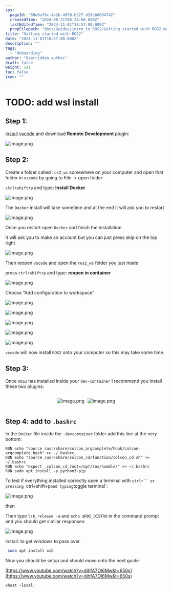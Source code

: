 ```yaml
---
sys:
  pageId: "89e0a78c-4e2b-4070-b327-d28cb0694742"
  createdTime: "2024-08-21T00:24:00.000Z"
  lastEditedTime: "2024-11-01T18:57:00.000Z"
  propFilepath: "docs/Guides/intro_to_ROS2/Getting started with ROS2.md"
title: "Getting started with ROS2"
date: "2024-11-01T18:57:00.000Z"
description: ""
tags:
  - "Onboarding"
author: "Overridden author"
draft: false
weight: 141
toc: false
icon: ""
---
```


# TODO: add wsl install

## Step 1:

[Install vscode](https://code.visualstudio.com/download) and download **Remote Development** plugin:

![image.png](https://prod-files-secure.s3.us-west-2.amazonaws.com/d518164a-d88e-44d1-a4ee-3adb3bd8bce0/efb52993-1881-4a40-b95e-6f020334f022/image.png?X-Amz-Algorithm=AWS4-HMAC-SHA256&X-Amz-Content-Sha256=UNSIGNED-PAYLOAD&X-Amz-Credential=ASIAZI2LB466UE7XS3EJ%2F20250323%2Fus-west-2%2Fs3%2Faws4_request&X-Amz-Date=20250323T022301Z&X-Amz-Expires=3600&X-Amz-Security-Token=IQoJb3JpZ2luX2VjEHIaCXVzLXdlc3QtMiJGMEQCIGZbs1khVjgg7ujOZ6SMWAx38cLjFU%2FQVisMPQwNT8umAiAKOGAL3nhMDWEzZXjhB8%2BuJrHoHKO013rCzsg8OABYBiqIBAjL%2F%2F%2F%2F%2F%2F%2F%2F%2F%2F8BEAAaDDYzNzQyMzE4MzgwNSIMB6SrUxC8pp%2BHZK8JKtwDeY413LQwHRjQIxdAWnZTFb88jTHCJ3YW%2FrNuVX8gP6IEwF7c%2BVimKKm7fsos2l7r6N0fPcq8YHmyz4bOdY4%2FtzZ16HHA%2FCx9Llz%2FQ7aAXDi4LD8urWji3QKrC%2FcuNmjbu5ZbOdNmI1mz5EV3zjLsALtyIy%2BX7ncD2xmlHFtK5ustpYSPn2H0%2Bwbw%2BXEQZhghzoI4Bzm58jNzjKsj6C84c4L2md%2Bw1ymHVl7AuU%2FYu1HrmIRoPFooASaaBqbly%2FUdSXjneT7GAZa9zrIQmsz86dUMP%2FWJHVM%2BTKSJDvsiTWTzwchOPZXcPAyCgsXt7lRnceRGgac8sPibh3F%2FsRdYF4yI%2B8V81lrQW8ww82Qo498%2F44YC8nqT%2FQRwthnrvdwau4f3KulRE6xynuijZCVAHqNRhG3YF7U6qJDrBq7TTVKDY3vMSxdXSj%2B%2BYuDMwA2IJ%2BRTjg%2FgdAXlp9p9SF%2FNmL7rhVlXu%2BBjoxYresqcgbwy2y4N9xe%2Bo4LkWUzPY5ZAR7Ve%2BKlPT%2Bcb%2BuOSyM%2BY3exFn%2FblXZOrh3ujg8hn0kEpHcf%2B1YPZE4JLeSVpK55GV9YBM5FV2rWm1%2Bc36GmZKOHrMlXbCndWdP2XErnbw2fFFMzPl%2BjqKRM9ht0w2tb9vgY6pgHCVpnpHHHaoCJMhR874IOr2xkFAbEVIdoFBuW7Co979noCPSabVCH3b0WMJrIxM7%2BwTaQK0qisSpyt3nS7kvv16%2BuNFcaguJq80jFzi3E1SIf3wE%2FSKCTiPIguzpHGwFrIUPZskNgUnChztqriQSAvLV5WV%2Fwbc%2BWreV6o1nVThBsTjh64PgdUXGwln9qmdXWOvFQ351A8S7JVRAU9W43PJ5ZSZtwl&X-Amz-Signature=c28a6665acdd474017d220cd8a1dfe430e4b0cf649c1724f82c6837c705e09f7&X-Amz-SignedHeaders=host&x-id=GetObject)

## Step 2:

Create a folder called `ros2_ws` somewhere on your computer and open that folder in `vscode` by going to File → open folder 

`ctrl+shift+p` and type: **Install Docker**

![image.png](https://prod-files-secure.s3.us-west-2.amazonaws.com/d518164a-d88e-44d1-a4ee-3adb3bd8bce0/2269dc0e-1cd5-47ff-bceb-c04ad9b2eab0/image.png?X-Amz-Algorithm=AWS4-HMAC-SHA256&X-Amz-Content-Sha256=UNSIGNED-PAYLOAD&X-Amz-Credential=ASIAZI2LB466UE7XS3EJ%2F20250323%2Fus-west-2%2Fs3%2Faws4_request&X-Amz-Date=20250323T022301Z&X-Amz-Expires=3600&X-Amz-Security-Token=IQoJb3JpZ2luX2VjEHIaCXVzLXdlc3QtMiJGMEQCIGZbs1khVjgg7ujOZ6SMWAx38cLjFU%2FQVisMPQwNT8umAiAKOGAL3nhMDWEzZXjhB8%2BuJrHoHKO013rCzsg8OABYBiqIBAjL%2F%2F%2F%2F%2F%2F%2F%2F%2F%2F8BEAAaDDYzNzQyMzE4MzgwNSIMB6SrUxC8pp%2BHZK8JKtwDeY413LQwHRjQIxdAWnZTFb88jTHCJ3YW%2FrNuVX8gP6IEwF7c%2BVimKKm7fsos2l7r6N0fPcq8YHmyz4bOdY4%2FtzZ16HHA%2FCx9Llz%2FQ7aAXDi4LD8urWji3QKrC%2FcuNmjbu5ZbOdNmI1mz5EV3zjLsALtyIy%2BX7ncD2xmlHFtK5ustpYSPn2H0%2Bwbw%2BXEQZhghzoI4Bzm58jNzjKsj6C84c4L2md%2Bw1ymHVl7AuU%2FYu1HrmIRoPFooASaaBqbly%2FUdSXjneT7GAZa9zrIQmsz86dUMP%2FWJHVM%2BTKSJDvsiTWTzwchOPZXcPAyCgsXt7lRnceRGgac8sPibh3F%2FsRdYF4yI%2B8V81lrQW8ww82Qo498%2F44YC8nqT%2FQRwthnrvdwau4f3KulRE6xynuijZCVAHqNRhG3YF7U6qJDrBq7TTVKDY3vMSxdXSj%2B%2BYuDMwA2IJ%2BRTjg%2FgdAXlp9p9SF%2FNmL7rhVlXu%2BBjoxYresqcgbwy2y4N9xe%2Bo4LkWUzPY5ZAR7Ve%2BKlPT%2Bcb%2BuOSyM%2BY3exFn%2FblXZOrh3ujg8hn0kEpHcf%2B1YPZE4JLeSVpK55GV9YBM5FV2rWm1%2Bc36GmZKOHrMlXbCndWdP2XErnbw2fFFMzPl%2BjqKRM9ht0w2tb9vgY6pgHCVpnpHHHaoCJMhR874IOr2xkFAbEVIdoFBuW7Co979noCPSabVCH3b0WMJrIxM7%2BwTaQK0qisSpyt3nS7kvv16%2BuNFcaguJq80jFzi3E1SIf3wE%2FSKCTiPIguzpHGwFrIUPZskNgUnChztqriQSAvLV5WV%2Fwbc%2BWreV6o1nVThBsTjh64PgdUXGwln9qmdXWOvFQ351A8S7JVRAU9W43PJ5ZSZtwl&X-Amz-Signature=6f9497b5aa8fe968892d645b0f10c35e541f0acbfd63ce5115bad06f376afaa9&X-Amz-SignedHeaders=host&x-id=GetObject)

The `Docker` install will take sometime and at the end it will ask you to restart

![image.png](https://prod-files-secure.s3.us-west-2.amazonaws.com/d518164a-d88e-44d1-a4ee-3adb3bd8bce0/ed233f78-be33-4b1f-b89c-9c346c0e961e/image.png?X-Amz-Algorithm=AWS4-HMAC-SHA256&X-Amz-Content-Sha256=UNSIGNED-PAYLOAD&X-Amz-Credential=ASIAZI2LB466UE7XS3EJ%2F20250323%2Fus-west-2%2Fs3%2Faws4_request&X-Amz-Date=20250323T022301Z&X-Amz-Expires=3600&X-Amz-Security-Token=IQoJb3JpZ2luX2VjEHIaCXVzLXdlc3QtMiJGMEQCIGZbs1khVjgg7ujOZ6SMWAx38cLjFU%2FQVisMPQwNT8umAiAKOGAL3nhMDWEzZXjhB8%2BuJrHoHKO013rCzsg8OABYBiqIBAjL%2F%2F%2F%2F%2F%2F%2F%2F%2F%2F8BEAAaDDYzNzQyMzE4MzgwNSIMB6SrUxC8pp%2BHZK8JKtwDeY413LQwHRjQIxdAWnZTFb88jTHCJ3YW%2FrNuVX8gP6IEwF7c%2BVimKKm7fsos2l7r6N0fPcq8YHmyz4bOdY4%2FtzZ16HHA%2FCx9Llz%2FQ7aAXDi4LD8urWji3QKrC%2FcuNmjbu5ZbOdNmI1mz5EV3zjLsALtyIy%2BX7ncD2xmlHFtK5ustpYSPn2H0%2Bwbw%2BXEQZhghzoI4Bzm58jNzjKsj6C84c4L2md%2Bw1ymHVl7AuU%2FYu1HrmIRoPFooASaaBqbly%2FUdSXjneT7GAZa9zrIQmsz86dUMP%2FWJHVM%2BTKSJDvsiTWTzwchOPZXcPAyCgsXt7lRnceRGgac8sPibh3F%2FsRdYF4yI%2B8V81lrQW8ww82Qo498%2F44YC8nqT%2FQRwthnrvdwau4f3KulRE6xynuijZCVAHqNRhG3YF7U6qJDrBq7TTVKDY3vMSxdXSj%2B%2BYuDMwA2IJ%2BRTjg%2FgdAXlp9p9SF%2FNmL7rhVlXu%2BBjoxYresqcgbwy2y4N9xe%2Bo4LkWUzPY5ZAR7Ve%2BKlPT%2Bcb%2BuOSyM%2BY3exFn%2FblXZOrh3ujg8hn0kEpHcf%2B1YPZE4JLeSVpK55GV9YBM5FV2rWm1%2Bc36GmZKOHrMlXbCndWdP2XErnbw2fFFMzPl%2BjqKRM9ht0w2tb9vgY6pgHCVpnpHHHaoCJMhR874IOr2xkFAbEVIdoFBuW7Co979noCPSabVCH3b0WMJrIxM7%2BwTaQK0qisSpyt3nS7kvv16%2BuNFcaguJq80jFzi3E1SIf3wE%2FSKCTiPIguzpHGwFrIUPZskNgUnChztqriQSAvLV5WV%2Fwbc%2BWreV6o1nVThBsTjh64PgdUXGwln9qmdXWOvFQ351A8S7JVRAU9W43PJ5ZSZtwl&X-Amz-Signature=c897f39c0f2b7df754effb526f52889d6d5b05770587ac36b1609f426b350134&X-Amz-SignedHeaders=host&x-id=GetObject)

Once you restart open `Docker` and finish the installation

It will ask you to make an account but you can just press skip on the top right

![image.png](https://prod-files-secure.s3.us-west-2.amazonaws.com/d518164a-d88e-44d1-a4ee-3adb3bd8bce0/21010ad9-1659-4fd9-9f59-9932a09b2a3d/image.png?X-Amz-Algorithm=AWS4-HMAC-SHA256&X-Amz-Content-Sha256=UNSIGNED-PAYLOAD&X-Amz-Credential=ASIAZI2LB466UE7XS3EJ%2F20250323%2Fus-west-2%2Fs3%2Faws4_request&X-Amz-Date=20250323T022301Z&X-Amz-Expires=3600&X-Amz-Security-Token=IQoJb3JpZ2luX2VjEHIaCXVzLXdlc3QtMiJGMEQCIGZbs1khVjgg7ujOZ6SMWAx38cLjFU%2FQVisMPQwNT8umAiAKOGAL3nhMDWEzZXjhB8%2BuJrHoHKO013rCzsg8OABYBiqIBAjL%2F%2F%2F%2F%2F%2F%2F%2F%2F%2F8BEAAaDDYzNzQyMzE4MzgwNSIMB6SrUxC8pp%2BHZK8JKtwDeY413LQwHRjQIxdAWnZTFb88jTHCJ3YW%2FrNuVX8gP6IEwF7c%2BVimKKm7fsos2l7r6N0fPcq8YHmyz4bOdY4%2FtzZ16HHA%2FCx9Llz%2FQ7aAXDi4LD8urWji3QKrC%2FcuNmjbu5ZbOdNmI1mz5EV3zjLsALtyIy%2BX7ncD2xmlHFtK5ustpYSPn2H0%2Bwbw%2BXEQZhghzoI4Bzm58jNzjKsj6C84c4L2md%2Bw1ymHVl7AuU%2FYu1HrmIRoPFooASaaBqbly%2FUdSXjneT7GAZa9zrIQmsz86dUMP%2FWJHVM%2BTKSJDvsiTWTzwchOPZXcPAyCgsXt7lRnceRGgac8sPibh3F%2FsRdYF4yI%2B8V81lrQW8ww82Qo498%2F44YC8nqT%2FQRwthnrvdwau4f3KulRE6xynuijZCVAHqNRhG3YF7U6qJDrBq7TTVKDY3vMSxdXSj%2B%2BYuDMwA2IJ%2BRTjg%2FgdAXlp9p9SF%2FNmL7rhVlXu%2BBjoxYresqcgbwy2y4N9xe%2Bo4LkWUzPY5ZAR7Ve%2BKlPT%2Bcb%2BuOSyM%2BY3exFn%2FblXZOrh3ujg8hn0kEpHcf%2B1YPZE4JLeSVpK55GV9YBM5FV2rWm1%2Bc36GmZKOHrMlXbCndWdP2XErnbw2fFFMzPl%2BjqKRM9ht0w2tb9vgY6pgHCVpnpHHHaoCJMhR874IOr2xkFAbEVIdoFBuW7Co979noCPSabVCH3b0WMJrIxM7%2BwTaQK0qisSpyt3nS7kvv16%2BuNFcaguJq80jFzi3E1SIf3wE%2FSKCTiPIguzpHGwFrIUPZskNgUnChztqriQSAvLV5WV%2Fwbc%2BWreV6o1nVThBsTjh64PgdUXGwln9qmdXWOvFQ351A8S7JVRAU9W43PJ5ZSZtwl&X-Amz-Signature=f713900de42a3f905673380658904a6454b2c0d566d17772fee6cd105fcc187d&X-Amz-SignedHeaders=host&x-id=GetObject)

Then reopen `vscode` and open the `ros2_ws` folder you just made

press `ctrl+shift+p` and type: **reopen in container**

![image.png](https://prod-files-secure.s3.us-west-2.amazonaws.com/d518164a-d88e-44d1-a4ee-3adb3bd8bce0/4e93b8c2-41ad-488c-8095-c74205196118/image.png?X-Amz-Algorithm=AWS4-HMAC-SHA256&X-Amz-Content-Sha256=UNSIGNED-PAYLOAD&X-Amz-Credential=ASIAZI2LB466UE7XS3EJ%2F20250323%2Fus-west-2%2Fs3%2Faws4_request&X-Amz-Date=20250323T022301Z&X-Amz-Expires=3600&X-Amz-Security-Token=IQoJb3JpZ2luX2VjEHIaCXVzLXdlc3QtMiJGMEQCIGZbs1khVjgg7ujOZ6SMWAx38cLjFU%2FQVisMPQwNT8umAiAKOGAL3nhMDWEzZXjhB8%2BuJrHoHKO013rCzsg8OABYBiqIBAjL%2F%2F%2F%2F%2F%2F%2F%2F%2F%2F8BEAAaDDYzNzQyMzE4MzgwNSIMB6SrUxC8pp%2BHZK8JKtwDeY413LQwHRjQIxdAWnZTFb88jTHCJ3YW%2FrNuVX8gP6IEwF7c%2BVimKKm7fsos2l7r6N0fPcq8YHmyz4bOdY4%2FtzZ16HHA%2FCx9Llz%2FQ7aAXDi4LD8urWji3QKrC%2FcuNmjbu5ZbOdNmI1mz5EV3zjLsALtyIy%2BX7ncD2xmlHFtK5ustpYSPn2H0%2Bwbw%2BXEQZhghzoI4Bzm58jNzjKsj6C84c4L2md%2Bw1ymHVl7AuU%2FYu1HrmIRoPFooASaaBqbly%2FUdSXjneT7GAZa9zrIQmsz86dUMP%2FWJHVM%2BTKSJDvsiTWTzwchOPZXcPAyCgsXt7lRnceRGgac8sPibh3F%2FsRdYF4yI%2B8V81lrQW8ww82Qo498%2F44YC8nqT%2FQRwthnrvdwau4f3KulRE6xynuijZCVAHqNRhG3YF7U6qJDrBq7TTVKDY3vMSxdXSj%2B%2BYuDMwA2IJ%2BRTjg%2FgdAXlp9p9SF%2FNmL7rhVlXu%2BBjoxYresqcgbwy2y4N9xe%2Bo4LkWUzPY5ZAR7Ve%2BKlPT%2Bcb%2BuOSyM%2BY3exFn%2FblXZOrh3ujg8hn0kEpHcf%2B1YPZE4JLeSVpK55GV9YBM5FV2rWm1%2Bc36GmZKOHrMlXbCndWdP2XErnbw2fFFMzPl%2BjqKRM9ht0w2tb9vgY6pgHCVpnpHHHaoCJMhR874IOr2xkFAbEVIdoFBuW7Co979noCPSabVCH3b0WMJrIxM7%2BwTaQK0qisSpyt3nS7kvv16%2BuNFcaguJq80jFzi3E1SIf3wE%2FSKCTiPIguzpHGwFrIUPZskNgUnChztqriQSAvLV5WV%2Fwbc%2BWreV6o1nVThBsTjh64PgdUXGwln9qmdXWOvFQ351A8S7JVRAU9W43PJ5ZSZtwl&X-Amz-Signature=9d7f52662e2da680fa49c417d75e9e7f34b959652d361311a0f190d24be25b15&X-Amz-SignedHeaders=host&x-id=GetObject)

Choose “Add configuration to workspace”

![image.png](https://prod-files-secure.s3.us-west-2.amazonaws.com/d518164a-d88e-44d1-a4ee-3adb3bd8bce0/9560b282-5060-4989-ba37-97e7b2c22476/image.png?X-Amz-Algorithm=AWS4-HMAC-SHA256&X-Amz-Content-Sha256=UNSIGNED-PAYLOAD&X-Amz-Credential=ASIAZI2LB466UE7XS3EJ%2F20250323%2Fus-west-2%2Fs3%2Faws4_request&X-Amz-Date=20250323T022301Z&X-Amz-Expires=3600&X-Amz-Security-Token=IQoJb3JpZ2luX2VjEHIaCXVzLXdlc3QtMiJGMEQCIGZbs1khVjgg7ujOZ6SMWAx38cLjFU%2FQVisMPQwNT8umAiAKOGAL3nhMDWEzZXjhB8%2BuJrHoHKO013rCzsg8OABYBiqIBAjL%2F%2F%2F%2F%2F%2F%2F%2F%2F%2F8BEAAaDDYzNzQyMzE4MzgwNSIMB6SrUxC8pp%2BHZK8JKtwDeY413LQwHRjQIxdAWnZTFb88jTHCJ3YW%2FrNuVX8gP6IEwF7c%2BVimKKm7fsos2l7r6N0fPcq8YHmyz4bOdY4%2FtzZ16HHA%2FCx9Llz%2FQ7aAXDi4LD8urWji3QKrC%2FcuNmjbu5ZbOdNmI1mz5EV3zjLsALtyIy%2BX7ncD2xmlHFtK5ustpYSPn2H0%2Bwbw%2BXEQZhghzoI4Bzm58jNzjKsj6C84c4L2md%2Bw1ymHVl7AuU%2FYu1HrmIRoPFooASaaBqbly%2FUdSXjneT7GAZa9zrIQmsz86dUMP%2FWJHVM%2BTKSJDvsiTWTzwchOPZXcPAyCgsXt7lRnceRGgac8sPibh3F%2FsRdYF4yI%2B8V81lrQW8ww82Qo498%2F44YC8nqT%2FQRwthnrvdwau4f3KulRE6xynuijZCVAHqNRhG3YF7U6qJDrBq7TTVKDY3vMSxdXSj%2B%2BYuDMwA2IJ%2BRTjg%2FgdAXlp9p9SF%2FNmL7rhVlXu%2BBjoxYresqcgbwy2y4N9xe%2Bo4LkWUzPY5ZAR7Ve%2BKlPT%2Bcb%2BuOSyM%2BY3exFn%2FblXZOrh3ujg8hn0kEpHcf%2B1YPZE4JLeSVpK55GV9YBM5FV2rWm1%2Bc36GmZKOHrMlXbCndWdP2XErnbw2fFFMzPl%2BjqKRM9ht0w2tb9vgY6pgHCVpnpHHHaoCJMhR874IOr2xkFAbEVIdoFBuW7Co979noCPSabVCH3b0WMJrIxM7%2BwTaQK0qisSpyt3nS7kvv16%2BuNFcaguJq80jFzi3E1SIf3wE%2FSKCTiPIguzpHGwFrIUPZskNgUnChztqriQSAvLV5WV%2Fwbc%2BWreV6o1nVThBsTjh64PgdUXGwln9qmdXWOvFQ351A8S7JVRAU9W43PJ5ZSZtwl&X-Amz-Signature=fc8c7f05747699458c619d0cdce16d5976cc5082af8aab3d4cdd143e3cbbceb0&X-Amz-SignedHeaders=host&x-id=GetObject)

![image.png](https://prod-files-secure.s3.us-west-2.amazonaws.com/d518164a-d88e-44d1-a4ee-3adb3bd8bce0/2ee63f81-886b-48e8-a553-dc6e5eac99e4/image.png?X-Amz-Algorithm=AWS4-HMAC-SHA256&X-Amz-Content-Sha256=UNSIGNED-PAYLOAD&X-Amz-Credential=ASIAZI2LB466UE7XS3EJ%2F20250323%2Fus-west-2%2Fs3%2Faws4_request&X-Amz-Date=20250323T022301Z&X-Amz-Expires=3600&X-Amz-Security-Token=IQoJb3JpZ2luX2VjEHIaCXVzLXdlc3QtMiJGMEQCIGZbs1khVjgg7ujOZ6SMWAx38cLjFU%2FQVisMPQwNT8umAiAKOGAL3nhMDWEzZXjhB8%2BuJrHoHKO013rCzsg8OABYBiqIBAjL%2F%2F%2F%2F%2F%2F%2F%2F%2F%2F8BEAAaDDYzNzQyMzE4MzgwNSIMB6SrUxC8pp%2BHZK8JKtwDeY413LQwHRjQIxdAWnZTFb88jTHCJ3YW%2FrNuVX8gP6IEwF7c%2BVimKKm7fsos2l7r6N0fPcq8YHmyz4bOdY4%2FtzZ16HHA%2FCx9Llz%2FQ7aAXDi4LD8urWji3QKrC%2FcuNmjbu5ZbOdNmI1mz5EV3zjLsALtyIy%2BX7ncD2xmlHFtK5ustpYSPn2H0%2Bwbw%2BXEQZhghzoI4Bzm58jNzjKsj6C84c4L2md%2Bw1ymHVl7AuU%2FYu1HrmIRoPFooASaaBqbly%2FUdSXjneT7GAZa9zrIQmsz86dUMP%2FWJHVM%2BTKSJDvsiTWTzwchOPZXcPAyCgsXt7lRnceRGgac8sPibh3F%2FsRdYF4yI%2B8V81lrQW8ww82Qo498%2F44YC8nqT%2FQRwthnrvdwau4f3KulRE6xynuijZCVAHqNRhG3YF7U6qJDrBq7TTVKDY3vMSxdXSj%2B%2BYuDMwA2IJ%2BRTjg%2FgdAXlp9p9SF%2FNmL7rhVlXu%2BBjoxYresqcgbwy2y4N9xe%2Bo4LkWUzPY5ZAR7Ve%2BKlPT%2Bcb%2BuOSyM%2BY3exFn%2FblXZOrh3ujg8hn0kEpHcf%2B1YPZE4JLeSVpK55GV9YBM5FV2rWm1%2Bc36GmZKOHrMlXbCndWdP2XErnbw2fFFMzPl%2BjqKRM9ht0w2tb9vgY6pgHCVpnpHHHaoCJMhR874IOr2xkFAbEVIdoFBuW7Co979noCPSabVCH3b0WMJrIxM7%2BwTaQK0qisSpyt3nS7kvv16%2BuNFcaguJq80jFzi3E1SIf3wE%2FSKCTiPIguzpHGwFrIUPZskNgUnChztqriQSAvLV5WV%2Fwbc%2BWreV6o1nVThBsTjh64PgdUXGwln9qmdXWOvFQ351A8S7JVRAU9W43PJ5ZSZtwl&X-Amz-Signature=7fd75f7eacb00f605d83c6b08638a872ab493151d00648432af9d95847edf296&X-Amz-SignedHeaders=host&x-id=GetObject)

![image.png](https://prod-files-secure.s3.us-west-2.amazonaws.com/d518164a-d88e-44d1-a4ee-3adb3bd8bce0/ae1580b2-b048-407e-aed9-b584224a7a04/image.png?X-Amz-Algorithm=AWS4-HMAC-SHA256&X-Amz-Content-Sha256=UNSIGNED-PAYLOAD&X-Amz-Credential=ASIAZI2LB466UE7XS3EJ%2F20250323%2Fus-west-2%2Fs3%2Faws4_request&X-Amz-Date=20250323T022301Z&X-Amz-Expires=3600&X-Amz-Security-Token=IQoJb3JpZ2luX2VjEHIaCXVzLXdlc3QtMiJGMEQCIGZbs1khVjgg7ujOZ6SMWAx38cLjFU%2FQVisMPQwNT8umAiAKOGAL3nhMDWEzZXjhB8%2BuJrHoHKO013rCzsg8OABYBiqIBAjL%2F%2F%2F%2F%2F%2F%2F%2F%2F%2F8BEAAaDDYzNzQyMzE4MzgwNSIMB6SrUxC8pp%2BHZK8JKtwDeY413LQwHRjQIxdAWnZTFb88jTHCJ3YW%2FrNuVX8gP6IEwF7c%2BVimKKm7fsos2l7r6N0fPcq8YHmyz4bOdY4%2FtzZ16HHA%2FCx9Llz%2FQ7aAXDi4LD8urWji3QKrC%2FcuNmjbu5ZbOdNmI1mz5EV3zjLsALtyIy%2BX7ncD2xmlHFtK5ustpYSPn2H0%2Bwbw%2BXEQZhghzoI4Bzm58jNzjKsj6C84c4L2md%2Bw1ymHVl7AuU%2FYu1HrmIRoPFooASaaBqbly%2FUdSXjneT7GAZa9zrIQmsz86dUMP%2FWJHVM%2BTKSJDvsiTWTzwchOPZXcPAyCgsXt7lRnceRGgac8sPibh3F%2FsRdYF4yI%2B8V81lrQW8ww82Qo498%2F44YC8nqT%2FQRwthnrvdwau4f3KulRE6xynuijZCVAHqNRhG3YF7U6qJDrBq7TTVKDY3vMSxdXSj%2B%2BYuDMwA2IJ%2BRTjg%2FgdAXlp9p9SF%2FNmL7rhVlXu%2BBjoxYresqcgbwy2y4N9xe%2Bo4LkWUzPY5ZAR7Ve%2BKlPT%2Bcb%2BuOSyM%2BY3exFn%2FblXZOrh3ujg8hn0kEpHcf%2B1YPZE4JLeSVpK55GV9YBM5FV2rWm1%2Bc36GmZKOHrMlXbCndWdP2XErnbw2fFFMzPl%2BjqKRM9ht0w2tb9vgY6pgHCVpnpHHHaoCJMhR874IOr2xkFAbEVIdoFBuW7Co979noCPSabVCH3b0WMJrIxM7%2BwTaQK0qisSpyt3nS7kvv16%2BuNFcaguJq80jFzi3E1SIf3wE%2FSKCTiPIguzpHGwFrIUPZskNgUnChztqriQSAvLV5WV%2Fwbc%2BWreV6o1nVThBsTjh64PgdUXGwln9qmdXWOvFQ351A8S7JVRAU9W43PJ5ZSZtwl&X-Amz-Signature=d8ab4b807e992e1c76c5fade71cc880f67d9a6ee289102bef1489c667d9ac38e&X-Amz-SignedHeaders=host&x-id=GetObject)

![image.png](https://prod-files-secure.s3.us-west-2.amazonaws.com/d518164a-d88e-44d1-a4ee-3adb3bd8bce0/53255b28-f75e-430f-b9e3-c0ac8577e42b/image.png?X-Amz-Algorithm=AWS4-HMAC-SHA256&X-Amz-Content-Sha256=UNSIGNED-PAYLOAD&X-Amz-Credential=ASIAZI2LB466UE7XS3EJ%2F20250323%2Fus-west-2%2Fs3%2Faws4_request&X-Amz-Date=20250323T022301Z&X-Amz-Expires=3600&X-Amz-Security-Token=IQoJb3JpZ2luX2VjEHIaCXVzLXdlc3QtMiJGMEQCIGZbs1khVjgg7ujOZ6SMWAx38cLjFU%2FQVisMPQwNT8umAiAKOGAL3nhMDWEzZXjhB8%2BuJrHoHKO013rCzsg8OABYBiqIBAjL%2F%2F%2F%2F%2F%2F%2F%2F%2F%2F8BEAAaDDYzNzQyMzE4MzgwNSIMB6SrUxC8pp%2BHZK8JKtwDeY413LQwHRjQIxdAWnZTFb88jTHCJ3YW%2FrNuVX8gP6IEwF7c%2BVimKKm7fsos2l7r6N0fPcq8YHmyz4bOdY4%2FtzZ16HHA%2FCx9Llz%2FQ7aAXDi4LD8urWji3QKrC%2FcuNmjbu5ZbOdNmI1mz5EV3zjLsALtyIy%2BX7ncD2xmlHFtK5ustpYSPn2H0%2Bwbw%2BXEQZhghzoI4Bzm58jNzjKsj6C84c4L2md%2Bw1ymHVl7AuU%2FYu1HrmIRoPFooASaaBqbly%2FUdSXjneT7GAZa9zrIQmsz86dUMP%2FWJHVM%2BTKSJDvsiTWTzwchOPZXcPAyCgsXt7lRnceRGgac8sPibh3F%2FsRdYF4yI%2B8V81lrQW8ww82Qo498%2F44YC8nqT%2FQRwthnrvdwau4f3KulRE6xynuijZCVAHqNRhG3YF7U6qJDrBq7TTVKDY3vMSxdXSj%2B%2BYuDMwA2IJ%2BRTjg%2FgdAXlp9p9SF%2FNmL7rhVlXu%2BBjoxYresqcgbwy2y4N9xe%2Bo4LkWUzPY5ZAR7Ve%2BKlPT%2Bcb%2BuOSyM%2BY3exFn%2FblXZOrh3ujg8hn0kEpHcf%2B1YPZE4JLeSVpK55GV9YBM5FV2rWm1%2Bc36GmZKOHrMlXbCndWdP2XErnbw2fFFMzPl%2BjqKRM9ht0w2tb9vgY6pgHCVpnpHHHaoCJMhR874IOr2xkFAbEVIdoFBuW7Co979noCPSabVCH3b0WMJrIxM7%2BwTaQK0qisSpyt3nS7kvv16%2BuNFcaguJq80jFzi3E1SIf3wE%2FSKCTiPIguzpHGwFrIUPZskNgUnChztqriQSAvLV5WV%2Fwbc%2BWreV6o1nVThBsTjh64PgdUXGwln9qmdXWOvFQ351A8S7JVRAU9W43PJ5ZSZtwl&X-Amz-Signature=d9fa803949e4391096a8576d44015e4b8be3f30e10ae528d99655805b09407b0&X-Amz-SignedHeaders=host&x-id=GetObject)

![image.png](https://prod-files-secure.s3.us-west-2.amazonaws.com/d518164a-d88e-44d1-a4ee-3adb3bd8bce0/7c562767-5af9-4ffb-97d1-327bcdf4ee00/image.png?X-Amz-Algorithm=AWS4-HMAC-SHA256&X-Amz-Content-Sha256=UNSIGNED-PAYLOAD&X-Amz-Credential=ASIAZI2LB466UE7XS3EJ%2F20250323%2Fus-west-2%2Fs3%2Faws4_request&X-Amz-Date=20250323T022301Z&X-Amz-Expires=3600&X-Amz-Security-Token=IQoJb3JpZ2luX2VjEHIaCXVzLXdlc3QtMiJGMEQCIGZbs1khVjgg7ujOZ6SMWAx38cLjFU%2FQVisMPQwNT8umAiAKOGAL3nhMDWEzZXjhB8%2BuJrHoHKO013rCzsg8OABYBiqIBAjL%2F%2F%2F%2F%2F%2F%2F%2F%2F%2F8BEAAaDDYzNzQyMzE4MzgwNSIMB6SrUxC8pp%2BHZK8JKtwDeY413LQwHRjQIxdAWnZTFb88jTHCJ3YW%2FrNuVX8gP6IEwF7c%2BVimKKm7fsos2l7r6N0fPcq8YHmyz4bOdY4%2FtzZ16HHA%2FCx9Llz%2FQ7aAXDi4LD8urWji3QKrC%2FcuNmjbu5ZbOdNmI1mz5EV3zjLsALtyIy%2BX7ncD2xmlHFtK5ustpYSPn2H0%2Bwbw%2BXEQZhghzoI4Bzm58jNzjKsj6C84c4L2md%2Bw1ymHVl7AuU%2FYu1HrmIRoPFooASaaBqbly%2FUdSXjneT7GAZa9zrIQmsz86dUMP%2FWJHVM%2BTKSJDvsiTWTzwchOPZXcPAyCgsXt7lRnceRGgac8sPibh3F%2FsRdYF4yI%2B8V81lrQW8ww82Qo498%2F44YC8nqT%2FQRwthnrvdwau4f3KulRE6xynuijZCVAHqNRhG3YF7U6qJDrBq7TTVKDY3vMSxdXSj%2B%2BYuDMwA2IJ%2BRTjg%2FgdAXlp9p9SF%2FNmL7rhVlXu%2BBjoxYresqcgbwy2y4N9xe%2Bo4LkWUzPY5ZAR7Ve%2BKlPT%2Bcb%2BuOSyM%2BY3exFn%2FblXZOrh3ujg8hn0kEpHcf%2B1YPZE4JLeSVpK55GV9YBM5FV2rWm1%2Bc36GmZKOHrMlXbCndWdP2XErnbw2fFFMzPl%2BjqKRM9ht0w2tb9vgY6pgHCVpnpHHHaoCJMhR874IOr2xkFAbEVIdoFBuW7Co979noCPSabVCH3b0WMJrIxM7%2BwTaQK0qisSpyt3nS7kvv16%2BuNFcaguJq80jFzi3E1SIf3wE%2FSKCTiPIguzpHGwFrIUPZskNgUnChztqriQSAvLV5WV%2Fwbc%2BWreV6o1nVThBsTjh64PgdUXGwln9qmdXWOvFQ351A8S7JVRAU9W43PJ5ZSZtwl&X-Amz-Signature=3f5da1f6c8ac7abcf340cea974a9570387d708a41b9c14f5b10734660f6e0a8e&X-Amz-SignedHeaders=host&x-id=GetObject)

`vscode` will now install `ROS2` onto your computer so this may take some time.

## Step 3:

Once `ROS2` has installed inside your `dev-container` I recommend you install these two plugins:

<div style="display: flex;flex-direction: row; column-gap:10px; max-width: 630px;justify-content: center;">
<div>

![image.png](https://prod-files-secure.s3.us-west-2.amazonaws.com/d518164a-d88e-44d1-a4ee-3adb3bd8bce0/3fc3d550-5a54-4ba1-ba6b-faa01cdb7369/image.png?X-Amz-Algorithm=AWS4-HMAC-SHA256&X-Amz-Content-Sha256=UNSIGNED-PAYLOAD&X-Amz-Credential=ASIAZI2LB4662JJCYJMV%2F20250323%2Fus-west-2%2Fs3%2Faws4_request&X-Amz-Date=20250323T022304Z&X-Amz-Expires=3600&X-Amz-Security-Token=IQoJb3JpZ2luX2VjEHIaCXVzLXdlc3QtMiJHMEUCIQCLzad%2BD63RtE4n8pNvlDGMjvDQkLm6xbS102ttRiGXSgIgV84aXXza6h6yJU99j8q69z%2BlDqnl%2F1Y%2FGJBhiv1tdVkqiAQIy%2F%2F%2F%2F%2F%2F%2F%2F%2F%2F%2FARAAGgw2Mzc0MjMxODM4MDUiDFFALYGIg5xzfs%2FqhircA7PF0QFgj00XJhBRtDZu7Z%2BOyUyqqvk3n%2FGnZCBVL0Rg7Uz0XDe3IHKrtxWGynUYh79WX5gugybx1BKk92e725W2GL3cUf1EsRCRwJNV0AeY0bxU%2B%2F9wSocDVVXKBHK3IB2AiQ3ifWrTdpcoIwkR3W2npcAk%2BdJ3mbXJM%2BiX%2Blg3zahBlcdtT9elQ1StsOxOC87lIwwNRffNQo2WDOdBg%2FnADp95ssToAF1BwSr%2FoBNMRTMt6KC1ewgIevqQN0LHBqK1v0eu9wVWREWSjQoMMDuln6ZrjXF9PzJBJqAHmaXKqYg%2BudwAhgmz9nmijQii9cnff3jF6hofXtKOGSQNgww8BsUPe5xTvcdYTUX5K2XVjBfeBWtaBSD6RJLlMeZAgLy586CQZdFdiQLd%2FEzLqdzQPVR9uVOp9eZJajtaP8VPaPPFRUiU7H0xrzgyx76SyyDGN9TPQSZ0oVv%2BI2%2Fuj9gRQ5uTfGoiy5AZP3ZhRMJp70kPQAZ1RXtzCr%2B0C%2B6qllVlKCXTmFDjTufP%2BjqQuWREOxt%2B4z8PjC1VZC1XM63RqOXlEsX%2FZSpHcUZvdPXxnn0fADXWuw3O3Hlc5LfmQWN1GO1ncCfiJByTcfYZZheK8ktdTj20B6SWKt3fMO3W%2Fb4GOqUBt85OOvDpIPGHV%2FFzCD2hhZPiDZru%2F8w5ILw3%2Fagb8XXECJKQ7ByrjdsxqU2cxI5zreR4GrjXc0ZNFf%2Fv7tL059iv5Xt4hUzY6ek1pQqnoTbb4Ts1q8NFcMH5ols6WJ51s9KEX0fv%2FkYbJE0wtDC5RvsIWCDJGkrdtcW6R%2BawcFwAMS2K2sKXFTOpIwjngL7JJnslXo8eqCV9n1lNQCvbgrsrDnUs&X-Amz-Signature=3b96964aeddbbd13f89d987a17956e392e1ff2798446dfeffead7a18991aceb2&X-Amz-SignedHeaders=host&x-id=GetObject)

</div>
<div>

![image.png](https://prod-files-secure.s3.us-west-2.amazonaws.com/d518164a-d88e-44d1-a4ee-3adb3bd8bce0/d994cc66-13c2-4093-a5a3-f84cf4601a82/image.png?X-Amz-Algorithm=AWS4-HMAC-SHA256&X-Amz-Content-Sha256=UNSIGNED-PAYLOAD&X-Amz-Credential=ASIAZI2LB466VFQ6AXXW%2F20250323%2Fus-west-2%2Fs3%2Faws4_request&X-Amz-Date=20250323T022304Z&X-Amz-Expires=3600&X-Amz-Security-Token=IQoJb3JpZ2luX2VjEHIaCXVzLXdlc3QtMiJHMEUCIBsfk0CbZJPy4XJCvE%2BZKwekb5Ymlr%2FT7O8%2Fl73nOe%2FnAiEAsSxIb%2B%2BPCchSzW93hrqn9z8u1xbtaQsS9coTlGCISdoqiAQIy%2F%2F%2F%2F%2F%2F%2F%2F%2F%2F%2FARAAGgw2Mzc0MjMxODM4MDUiDLvKFUiQaTAFNhTcICrcA7JHtqOJzuZi7DXBWCvAhO2IebjSPKVHY0nV36lIMw1ecy3LZ1dRmL4rIMfEbyF5XoDofBR6AdS7gCuc%2BDcG1kulwGNmS%2B3mjISW6ZRaeaoLHBQrq355mBXy%2BeHNJtI%2FgyOd0ULGbDTXbvuvOQLQWaWeKdw%2BXxqtXNlsLgxtfNUIMRxI2ZVDyfS%2BFB0f9djzSLMVU9S5NfC8QZkOHV9uqEpMPayZELaQwYngGuW7MjFy3j4KDG7FH01LZtDxi%2FY4eTmPpWDLcShu5i1X9BMQ4rJdihfsTE%2BW0dKEa%2B33nKoGCC2lLhn1ivQ294T%2FFTPPCi8xe1w0IhSNHzbBThJkkf9UlupEVKlzNaOivv6gf4EFW9uGkZgtUZnV1FwyggeTiuKPV1ZVwRwOlaZ6QNxBD7UCAWnppgtiunOTS%2BplTMYcdZ5hGZ%2BG%2B5FAJyVk5Yj5z4K99z0d0fYdBXppB7F0msPWQnvRGbr9RbCEBJL16Xwloqe8w2alvWnQj0%2F6cfSDOGeB4VAYh23GlNrhlN%2BCtwRkjWqGEMdrJrqBLngkpMQSK8A%2FAkUA3%2Bpy7UUxwVup6rzmFQ%2FPTPDKd2CmjWv6K64VPFy3t0rW488Ip6oPPwVm%2BvelsCSvpmslRzQRMLXV%2Fb4GOqUBGFdfROceozSiuBCoRlyh7veFZfY82Xc4JhOIsF2RY1ygEfpo51036Ik4SRJpUKMJDh%2B%2BW6J3gN5gvKxvUt8uTMRwKJ72NecFoCdKo89Uva4rJWjeECX1qc3m%2FvZZuukBVrVQEkFdhrFeVvUw5TJ8keLqDESTdto8hhM1iwiDAsLI3TvgSrcmIBYewgmGt4GpWXOHTQFeY%2Bgx4XVNw%2B3v19AixGSy&X-Amz-Signature=697a29af6b55a7f00b538743f7a620847fc7b254ebe111cd68aab59221cbad97&X-Amz-SignedHeaders=host&x-id=GetObject)

</div>
</div>

## Step 4: add to `.bashrc`

In the `Docker` file inside the `.devcontainer` folder add this line at the very bottom: 

```docker
RUN echo "source /usr/share/colcon_argcomplete/hook/colcon-argcomplete.bash" >> ~/.bashrc
RUN echo "source /usr/share/colcon_cd/function/colcon_cd.sh" >> ~/.bashrc
RUN echo "export _colcon_cd_root=/opt/ros/humble/" >> ~/.bashrc
RUN sudo apt install -y python3-pip 
```

To test if everything installed correctly open a terminal with `ctrl+`` or pressing `ctrl+shift+p` and typing `toggle terminal`:

![image.png](https://prod-files-secure.s3.us-west-2.amazonaws.com/d518164a-d88e-44d1-a4ee-3adb3bd8bce0/6a4943d8-b04e-4c02-9a58-775f3384d1a5/image.png?X-Amz-Algorithm=AWS4-HMAC-SHA256&X-Amz-Content-Sha256=UNSIGNED-PAYLOAD&X-Amz-Credential=ASIAZI2LB466UE7XS3EJ%2F20250323%2Fus-west-2%2Fs3%2Faws4_request&X-Amz-Date=20250323T022301Z&X-Amz-Expires=3600&X-Amz-Security-Token=IQoJb3JpZ2luX2VjEHIaCXVzLXdlc3QtMiJGMEQCIGZbs1khVjgg7ujOZ6SMWAx38cLjFU%2FQVisMPQwNT8umAiAKOGAL3nhMDWEzZXjhB8%2BuJrHoHKO013rCzsg8OABYBiqIBAjL%2F%2F%2F%2F%2F%2F%2F%2F%2F%2F8BEAAaDDYzNzQyMzE4MzgwNSIMB6SrUxC8pp%2BHZK8JKtwDeY413LQwHRjQIxdAWnZTFb88jTHCJ3YW%2FrNuVX8gP6IEwF7c%2BVimKKm7fsos2l7r6N0fPcq8YHmyz4bOdY4%2FtzZ16HHA%2FCx9Llz%2FQ7aAXDi4LD8urWji3QKrC%2FcuNmjbu5ZbOdNmI1mz5EV3zjLsALtyIy%2BX7ncD2xmlHFtK5ustpYSPn2H0%2Bwbw%2BXEQZhghzoI4Bzm58jNzjKsj6C84c4L2md%2Bw1ymHVl7AuU%2FYu1HrmIRoPFooASaaBqbly%2FUdSXjneT7GAZa9zrIQmsz86dUMP%2FWJHVM%2BTKSJDvsiTWTzwchOPZXcPAyCgsXt7lRnceRGgac8sPibh3F%2FsRdYF4yI%2B8V81lrQW8ww82Qo498%2F44YC8nqT%2FQRwthnrvdwau4f3KulRE6xynuijZCVAHqNRhG3YF7U6qJDrBq7TTVKDY3vMSxdXSj%2B%2BYuDMwA2IJ%2BRTjg%2FgdAXlp9p9SF%2FNmL7rhVlXu%2BBjoxYresqcgbwy2y4N9xe%2Bo4LkWUzPY5ZAR7Ve%2BKlPT%2Bcb%2BuOSyM%2BY3exFn%2FblXZOrh3ujg8hn0kEpHcf%2B1YPZE4JLeSVpK55GV9YBM5FV2rWm1%2Bc36GmZKOHrMlXbCndWdP2XErnbw2fFFMzPl%2BjqKRM9ht0w2tb9vgY6pgHCVpnpHHHaoCJMhR874IOr2xkFAbEVIdoFBuW7Co979noCPSabVCH3b0WMJrIxM7%2BwTaQK0qisSpyt3nS7kvv16%2BuNFcaguJq80jFzi3E1SIf3wE%2FSKCTiPIguzpHGwFrIUPZskNgUnChztqriQSAvLV5WV%2Fwbc%2BWreV6o1nVThBsTjh64PgdUXGwln9qmdXWOvFQ351A8S7JVRAU9W43PJ5ZSZtwl&X-Amz-Signature=45352b58c1d6019ed2adbd8c1f300be3ab51e8250e7c408c5e56f0cc8d1f29e9&X-Amz-SignedHeaders=host&x-id=GetObject)

then 

Then type `lsb_release -a` and `echo $ROS_DISTRO` in the command prompt and you should get similar responses:

![image.png](https://prod-files-secure.s3.us-west-2.amazonaws.com/d518164a-d88e-44d1-a4ee-3adb3bd8bce0/3e635dec-a805-4e85-8b9e-d000e5b71a4e/image.png?X-Amz-Algorithm=AWS4-HMAC-SHA256&X-Amz-Content-Sha256=UNSIGNED-PAYLOAD&X-Amz-Credential=ASIAZI2LB466UE7XS3EJ%2F20250323%2Fus-west-2%2Fs3%2Faws4_request&X-Amz-Date=20250323T022301Z&X-Amz-Expires=3600&X-Amz-Security-Token=IQoJb3JpZ2luX2VjEHIaCXVzLXdlc3QtMiJGMEQCIGZbs1khVjgg7ujOZ6SMWAx38cLjFU%2FQVisMPQwNT8umAiAKOGAL3nhMDWEzZXjhB8%2BuJrHoHKO013rCzsg8OABYBiqIBAjL%2F%2F%2F%2F%2F%2F%2F%2F%2F%2F8BEAAaDDYzNzQyMzE4MzgwNSIMB6SrUxC8pp%2BHZK8JKtwDeY413LQwHRjQIxdAWnZTFb88jTHCJ3YW%2FrNuVX8gP6IEwF7c%2BVimKKm7fsos2l7r6N0fPcq8YHmyz4bOdY4%2FtzZ16HHA%2FCx9Llz%2FQ7aAXDi4LD8urWji3QKrC%2FcuNmjbu5ZbOdNmI1mz5EV3zjLsALtyIy%2BX7ncD2xmlHFtK5ustpYSPn2H0%2Bwbw%2BXEQZhghzoI4Bzm58jNzjKsj6C84c4L2md%2Bw1ymHVl7AuU%2FYu1HrmIRoPFooASaaBqbly%2FUdSXjneT7GAZa9zrIQmsz86dUMP%2FWJHVM%2BTKSJDvsiTWTzwchOPZXcPAyCgsXt7lRnceRGgac8sPibh3F%2FsRdYF4yI%2B8V81lrQW8ww82Qo498%2F44YC8nqT%2FQRwthnrvdwau4f3KulRE6xynuijZCVAHqNRhG3YF7U6qJDrBq7TTVKDY3vMSxdXSj%2B%2BYuDMwA2IJ%2BRTjg%2FgdAXlp9p9SF%2FNmL7rhVlXu%2BBjoxYresqcgbwy2y4N9xe%2Bo4LkWUzPY5ZAR7Ve%2BKlPT%2Bcb%2BuOSyM%2BY3exFn%2FblXZOrh3ujg8hn0kEpHcf%2B1YPZE4JLeSVpK55GV9YBM5FV2rWm1%2Bc36GmZKOHrMlXbCndWdP2XErnbw2fFFMzPl%2BjqKRM9ht0w2tb9vgY6pgHCVpnpHHHaoCJMhR874IOr2xkFAbEVIdoFBuW7Co979noCPSabVCH3b0WMJrIxM7%2BwTaQK0qisSpyt3nS7kvv16%2BuNFcaguJq80jFzi3E1SIf3wE%2FSKCTiPIguzpHGwFrIUPZskNgUnChztqriQSAvLV5WV%2Fwbc%2BWreV6o1nVThBsTjh64PgdUXGwln9qmdXWOvFQ351A8S7JVRAU9W43PJ5ZSZtwl&X-Amz-Signature=f7692bb77b03590c1d2d28afdb4a9bc581efdfd4258c2c39d139e9b6c8ddb3f1&X-Amz-SignedHeaders=host&x-id=GetObject)

Install:  to get windows to pass over

```bash
 sudo apt install xcb
```

Now you should be setup and should move onto the next guide 

[https://www.youtube.com/watch?v=dihfA7Ol6Mw&t=650s](https://www.youtube.com/watch?v=dihfA7Ol6Mw&t=650s)

```python
xhost +local:
```
